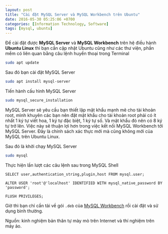 ```yaml
---
layout: post
title: "Cài đặt MySQL Server và MySQL Workbench trên Ubuntu"
date: 2016-05-30 05:25:06 +0700
categories: [Information Technology, Software]
tags: [mysql, ubuntu]
---
```


Để cài đặt được **MySQL Server** và **MySQL Workbench** trên hệ điều hành **Ubuntu Linux** thì bạn cần cập nhật Ubuntu cũng như các thư viện, phần mềm có liên quan bằng câu lệnh huyền thoại trong Terminal
```bash
sudo apt update
```

Sau đó bạn cài đặt MySQL Server
```bash
sudo apt install mysql-server
```

Tiến hành cấu hình MySQL Server
```bash
sudo mysql_secure_installation
```
MySQL Server sẽ yêu cầu bạn thiết lập mật khẩu mạnh mẽ cho tài khoản root, mình khuyên các bạn nên đặt mật khẩu cho tài khoản root phải có ít nhất 1 ký tự viết hoa, 1 ký tự đặc biệt, 1 ký tự số. Và mật khẩu đó nên có 8 ký tự trở lên.
Việc này sẽ thuận lợi hơn trong việc kết nối MySQL Workbench tới MySQL Server.
Đây là chính sách xác thực mới mà cũng không mới của MySQL trên Ubuntu Linux.

Sau đó là khởi chạy MySQL Server
```bash
sudo mysql
```

Thực hiện lần lượt các câu lệnh sau trong MySQL Shell
```shell
SELECT user,authentication_string,plugin,host FROM mysql.user;
```

```shell
ALTER USER 'root'@'localhost' IDENTIFIED WITH mysql_native_password BY 'password';
```

```shell
FLUSH PRIVILEGES;
```

Giờ thì bạn chỉ cần tải về gói `.deb` của [MySQL Workbench](https://dev.mysql.com/downloads/workbench/) rồi cài đặt và sử dụng bình thường.

Nguồn: kinh nghiệm bản thân tự mày mò trên Internet và thí nghiệm trên máy ảo.